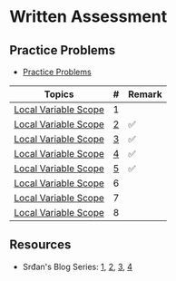 # Written Assessment

## Practice Problems

- [Practice Problems](https://docs.google.com/document/d/16XteFXEm3lFbcavrXDZs45rNEc1iBxSYC8e4pLhT0Rw/edit#)

| Topics | # | Remark |
| --- | --- | --- |
| [Local Variable Scope](https://github.com/tsangsiu/RB109/blob/main/Part_1/Practice_Problems/practice_problems.md#local-variable-scope) | 1 |
| [Local Variable Scope](https://github.com/tsangsiu/RB109/blob/main/Part_1/Practice_Problems/practice_problems.md#local-variable-scope) | [2](https://github.com/tsangsiu/RB109/blob/main/Part_1/Practice_Problems/practice_problems.md#2) | :white_check_mark:
| [Local Variable Scope](https://github.com/tsangsiu/RB109/blob/main/Part_1/Practice_Problems/practice_problems.md#local-variable-scope) | [3](https://github.com/tsangsiu/RB109/blob/main/Part_1/Practice_Problems/practice_problems.md#3) | :white_check_mark:
| [Local Variable Scope](https://github.com/tsangsiu/RB109/blob/main/Part_1/Practice_Problems/practice_problems.md#local-variable-scope) | [4](https://github.com/tsangsiu/RB109/blob/main/Part_1/Practice_Problems/practice_problems.md#4) | :white_check_mark:
| [Local Variable Scope](https://github.com/tsangsiu/RB109/blob/main/Part_1/Practice_Problems/practice_problems.md#local-variable-scope) | [5](https://github.com/tsangsiu/RB109/blob/main/Part_1/Practice_Problems/practice_problems.md#5) | :white_check_mark:
| [Local Variable Scope](https://github.com/tsangsiu/RB109/blob/main/Part_1/Practice_Problems/practice_problems.md#local-variable-scope) | 6 |
| [Local Variable Scope](https://github.com/tsangsiu/RB109/blob/main/Part_1/Practice_Problems/practice_problems.md#local-variable-scope) | 7 |
| [Local Variable Scope](https://github.com/tsangsiu/RB109/blob/main/Part_1/Practice_Problems/practice_problems.md#local-variable-scope) | 8 |

## Resources

- Srđan's Blog Series: [1](https://medium.com/how-i-started-learning-coding-from-scratch/advices-for-109-written-assessment-part-1-6f7fa821cf84), [2](https://medium.com/how-i-started-learning-coding-from-scratch/advice-for-109-written-assessment-part-2-594060594f6e), [3](https://medium.com/how-i-started-learning-coding-from-scratch/advice-for-109-written-assessment-part-3-d39dceb06c0c), [4](https://medium.com/how-i-started-learning-coding-from-scratch/advice-for-109-written-assessment-part-4-e205174ece7b)